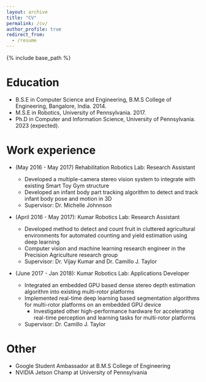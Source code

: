 ```yaml
---
layout: archive
title: "CV"
permalink: /cv/
author_profile: true
redirect_from:
  - /resume
---
```


{% include base_path %}

Education
======
* B.S.E in Computer Science and Engineering, B.M.S College of Engineering,
  Bangalore, India. 2014.
* M.S.E in Robotics, University of Pennsylvania. 2017.
* Ph.D in Computer and Information Science, University of Pennsylvania. 2023 (expected).

Work experience
======
* (May 2016 - May 2017) Rehabilitation Robotics Lab: Research Assistant
  * Developed a multiple-camera stereo vision system to integrate with existing Smart Toy Gym structure
  * Developed an infant body part tracking algorithm to detect and track infant body pose and motion in 3D
  * Supervisor: Dr. Michelle Johnnson

* (April 2016 - May 2017): Kumar Robotics Lab: Research Assistant
  * Developed method to detect and count fruit in cluttered agricultural environments for automated counting and yield estimation using deep learning
  * Computer vision and machine learning research engineer in the Precision Agriculture research group
  * Supervisor: Dr. Vijay Kumar and Dr. Camillo J. Taylor

* (June 2017 - Jan 2018): Kumar Robotics Lab: Applications Developer
  * Integrated an embedded GPU based dense stereo depth estimation algorithm into existing multi-rotor platforms
  * Implemented real-time deep learning based segmentation algorithms for multi-rotor platforms on an embedded GPU device
	* Investigated other high-performance hardware for accelerating real-time perception and learning tasks for multi-rotor platforms
  * Supervisor: Dr. Camillo J. Taylor

Other
======
* Google Student Ambassador at B.M.S College of Engineering
* NVIDIA Jetson Champ at University of Pennsylvania
